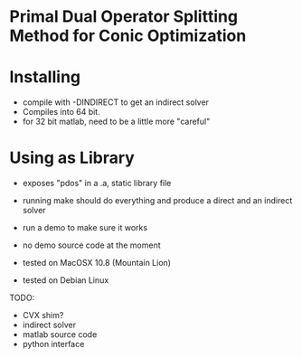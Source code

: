 Primal Dual Operator Splitting Method for Conic Optimization
============================================================

Installing
==========
* compile with -DINDIRECT to get an indirect solver
* Compiles into 64 bit.
* for 32 bit matlab, need to be a little more "careful"

Using as Library
================
* exposes "pdos" in a .a, static library file



* running make should do everything and produce a direct and an indirect solver
* run a demo to make sure it works
* no demo source code at the moment

* tested on MacOSX 10.8 (Mountain Lion)
* tested on Debian Linux

TODO:
* CVX shim?
* indirect solver
* matlab source code
* python interface